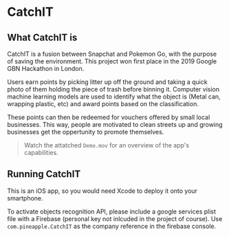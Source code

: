 # CatchIT

## What CatchIT is

CatchIT is a fusion between Snapchat and Pokemon Go, with the purpose of saving the environment. This project won first place in the 2019 Google GBN Hackathon in London.

Users earn points by picking litter up off the ground and taking a quick photo of them holding the piece of trash before binning it. Computer vision machine learning models are used to identify what the object is (Metal can, wrapping plastic, etc) and award points based on the classification.

These points can then be redeemed for vouchers offered by small local businesses. This way, people are motivated to clean streets up and growing businesses get the oppertunity to promote themselves.

>Watch the attatched `Demo.mov` for an overview of the app's capabilities.


## Running CatchIT

This is an iOS app, so you would need Xcode to deploy it onto your smartphone.

To activate objects recognition API, please include a google services plist file with a Firebase (personal key not inlcuded in the project of course). Use `com.pineapple.CatchIT` as the company reference in the firebase console.